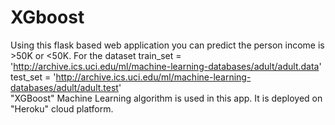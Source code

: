 # XGboost
Using this flask based web application you can predict the person income is >50K or <50K. 
For the dataset 
train_set = 'http://archive.ics.uci.edu/ml/machine-learning-databases/adult/adult.data'
test_set  = 'http://archive.ics.uci.edu/ml/machine-learning-databases/adult/adult.test'  
"XGBoost" Machine Learning algorithm is used in this app. 
It is deployed on "Heroku" cloud platform.
